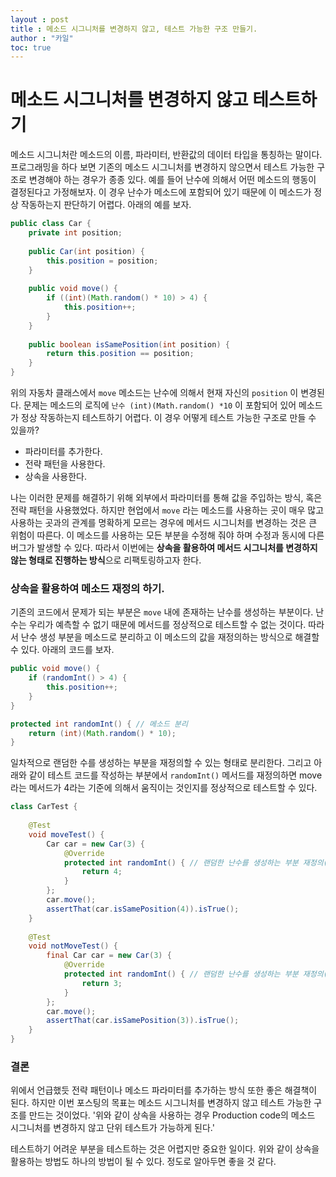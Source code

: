 ```yaml
---
layout : post
title : 메소드 시그니처를 변경하지 않고, 테스트 가능한 구조 만들기.
author : "카일"
toc: true
---
```


# 메소드 시그니처를 변경하지 않고 테스트하기

메소드 시그니처란 메소드의 이름, 파라미터, 반환값의 데이터 타입을 통칭하는 말이다. 프로그래밍을 하다 보면 기존의 메소드 시그니처를 변경하지 않으면서 테스트 가능한 구조로 변경해야 하는 경우가 종종 있다. 예를 들어 난수에 의해서 어떤 메소드의 행동이 결정된다고 가정해보자. 이 경우 난수가 메소드에 포함되어 있기 때문에 이 메소드가 정상 작동하는지 판단하기 어렵다. 아래의 예를 보자.

```java
public class Car {
    private int position;
    
    public Car(int position) {
	    this.position = position;   
    }
        
    public void move() {
    	if ((int)(Math.random() * 10) > 4) {
    		this.position++;
    	}   
    }
    
    public boolean isSamePosition(int position) {
        return this.position == position;
    }
}
```

위의 자동차 클래스에서 `move` 메소드는 난수에 의해서 현재 자신의 `position` 이 변경된다. 문제는 메소드의 로직에 `난수 (int)(Math.random() *10` 이 포함되어 있어 메소드가 정상 작동하는지 테스트하기 어렵다. 이 경우 어떻게 테스트 가능한 구조로 만들 수 있을까?

- 파라미터를 추가한다.
- 전략 패턴을 사용한다.
- 상속을 사용한다.

나는 이러한 문제를 해결하기 위해 외부에서 파라미터를 통해 값을 주입하는 방식, 혹은 전략 패턴을 사용했었다. 하지만 현업에서 `move` 라는 메소드를 사용하는 곳이 매우 많고 사용하는 곳과의 관계를 명확하게 모르는 경우에 메서드 시그니처를 변경하는 것은 큰 위험이 따른다. 이 메소드를 사용하는 모든 부분을 수정해 줘야 하며 수정과 동시에 다른 버그가 발생할 수 있다. 따라서 이번에는 **상속을 활용하여 메서드 시그니처를 변경하지 않는 형태로 진행하는 방식**으로 리팩토링하고자 한다.

### 상속을 활용하여 메소드 재정의 하기.

기존의 코드에서 문제가 되는 부분은 `move` 내에 존재하는 난수를 생성하는 부분이다. 난수는 우리가 예측할 수 없기 때문에 메서드를 정상적으로 테스트할 수 없는 것이다. 따라서 난수 생성 부분을 메소드로 분리하고 이 메소드의 값을 재정의하는 방식으로 해결할 수 있다. 아래의 코드를 보자.

```java
public void move() {
    if (randomInt() > 4) {
        this.position++;
    }
}

protected int randomInt() { // 메소드 분리
    return (int)(Math.random() * 10);
}
```

일차적으로 랜덤한 수를 생성하는 부분을 재정의할 수 있는 형태로 분리한다. 그리고 아래와 같이 테스트 코드를 작성하는 부분에서 `randomInt()` 메서드를 재정의하면 move 라는 메서드가 4라는 기준에 의해서 움직이는 것인지를 정상적으로 테스트할 수 있다.

```java
class CarTest {
    
    @Test
    void moveTest() {
    	Car car = new Car(3) {
    	    @Override
    	    protected int randomInt() { // 랜덤한 난수를 생성하는 부분 재정의(4보다 큰 경우)
    	    	return 4;
            }
    	};
    	car.move();
    	assertThat(car.isSamePosition(4)).isTrue();     
    }
   
    @Test
    void notMoveTest() {
    	final Car car = new Car(3) {
    	    @Override
    	    protected int randomInt() { // 랜덤한 난수를 생성하는 부분 재정의(4보다 작은 경우)
    	    	return 3;
            }
    	};
    	car.move();
    	assertThat(car.isSamePosition(3)).isTrue();     
    }
}
```

### 결론

위에서 언급했듯 전략 패턴이나 메소드 파라미터를 추가하는 방식 또한 좋은 해결책이 된다. 하지만 이번 포스팅의 목표는 메소드 시그니처를 변경하지 않고 테스트 가능한 구조를 만드는 것이었다. '위와 같이 상속을 사용하는 경우 Production code의 메소드 시그니처를 변경하지 않고 단위 테스트가 가능하게 된다.'

테스트하기 어려운 부분을 테스트하는 것은 어렵지만 중요한 일이다. 위와 같이 상속을 활용하는 방법도 하나의 방법이 될 수 있다. 정도로 알아두면 좋을 것 같다.
